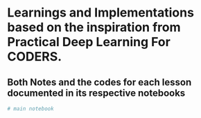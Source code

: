 # Learnings and Implementations based on the inspiration from Practical Deep Learning For CODERS.
## Both Notes and the codes for each lesson documented in its respective notebooks
```sh
# main notebook

```
